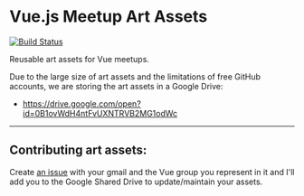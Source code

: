 # Vue.js Meetup Art Assets

[![Build Status](https://travis-ci.org/VueMeetups/art-assets.svg?branch=master)](https://travis-ci.org/VueMeetups/art-assets)

Reusable art assets for Vue meetups.

Due to the large size of art assets and the limitations of free GitHub accounts, we are storing the art assets in a Google Drive:

* https://drive.google.com/open?id=0B1ovWdH4ntFvUXNTRVB2MG1odWc

* * *

## Contributing art assets:

Create [an issue](https://github.com/VueMeetups/art-assets/issues/new) with your gmail and the Vue group you represent in it and I'll add you to the Google Shared Drive to update/maintain your assets.
